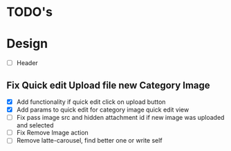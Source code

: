 # TODO's

# Design
- [ ] Header

## Fix Quick edit Upload file new Category Image
- [x] Add functionality if quick edit click on upload button
- [x] Add params to quick edit for category image quick edit view
- [ ] Fix pass image src and hidden attachment id if new image was uploaded and selected
- [ ] Fix Remove Image action
- [ ] Remove latte-carousel, find better one or write self